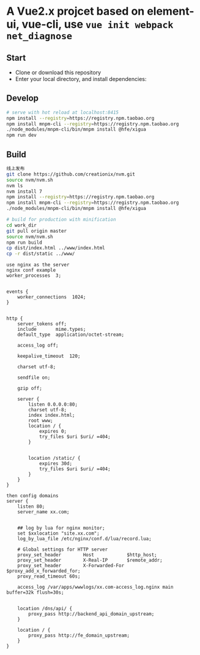 A Vue2.x projcet based on element-ui, vue-cli, use `vue init webpack net_diagnose`
==================================================================================

## Start

 - Clone or download this repository
 - Enter your local directory, and install dependencies:

## Develop

``` bash
# serve with hot reload at localhost:8415
npm install --registry=https://registry.npm.taobao.org
npm install mnpm-cli --registry=https://registry.npm.taobao.org
./node_modules/mnpm-cli/bin/mnpm install @hfe/xigua
npm run dev
```

## Build

``` bash
线上发布
git clone https://github.com/creationix/nvm.git
source nvm/nvm.sh
nvm ls
nvm install 7
npm install --registry=https://registry.npm.taobao.org
npm install mnpm-cli --registry=https://registry.npm.taobao.org
./node_modules/mnpm-cli/bin/mnpm install @hfe/xigua
```

``` bash
# build for production with minification
cd work_dir
git pull origin master
source nvm/nvm.sh
npm run build
cp dist/index.html ../www/index.html
cp -r dist/static ../www/
```

```
use nginx as the server
nginx conf example
worker_processes  3;


events {
    worker_connections  1024;
}


http {
    server_tokens off;
    include       mime.types;
    default_type  application/octet-stream;

    access_log off;

    keepalive_timeout  120;

    charset utf-8;

    sendfile on;

    gzip off;

    server {
        listen 0.0.0.0:80;
        charset utf-8;
        index index.html;
        root www;
        location / {
            expires 0;
            try_files $uri $uri/ =404;
        }


        location /static/ {
            expires 30d;
            try_files $uri $uri/ =404;
        }
    }
}
```

```
then config domains
server {
    listen 80;
    server_name xx.com;


    ## log by lua for nginx monitor;
    set $xxlocation "site.xx.com";
    log_by_lua_file /etc/nginx/conf.d/lua/record.lua;

    # Global settings for HTTP server
    proxy_set_header        Host            $http_host;
    proxy_set_header        X-Real-IP       $remote_addr;
    proxy_set_header        X-Forwarded-For $proxy_add_x_forwarded_for;
    proxy_read_timeout 60s;

    access_log /var/apps/wwwlogs/xx.com-access_log.nginx main buffer=32k flush=30s;


    location /dns/api/ {
        proxy_pass http://backend_api_domain_upstream;
    }

    location / {
        proxy_pass http://fe_domain_upstream;
    }
}
```
